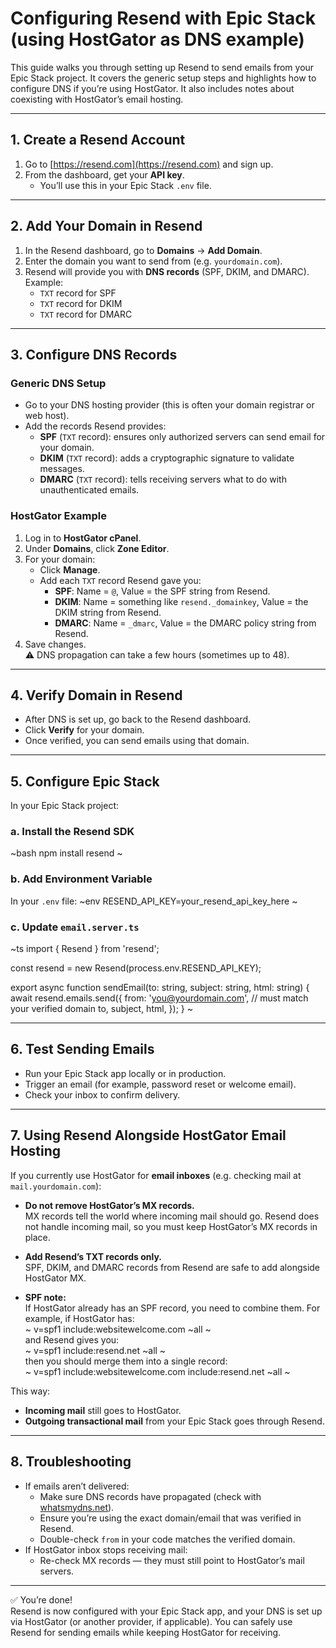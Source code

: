 # Configuring Resend with Epic Stack (using HostGator as DNS example)

This guide walks you through setting up Resend to send emails from your Epic
Stack project. It covers the generic setup steps and highlights how to configure
DNS if you’re using HostGator. It also includes notes about coexisting with
HostGator’s email hosting.

---

## 1. Create a Resend Account

1. Go to [https://resend.com](https://resend.com) and sign up.
2. From the dashboard, get your **API key**.
   - You’ll use this in your Epic Stack `.env` file.

---

## 2. Add Your Domain in Resend

1. In the Resend dashboard, go to **Domains** → **Add Domain**.
2. Enter the domain you want to send from (e.g. `yourdomain.com`).
3. Resend will provide you with **DNS records** (SPF, DKIM, and DMARC).  
   Example:
   - `TXT` record for SPF
   - `TXT` record for DKIM
   - `TXT` record for DMARC

---

## 3. Configure DNS Records

### Generic DNS Setup

- Go to your DNS hosting provider (this is often your domain registrar or web
  host).
- Add the records Resend provides:
  - **SPF** (`TXT` record): ensures only authorized servers can send email for
    your domain.
  - **DKIM** (`TXT` record): adds a cryptographic signature to validate
    messages.
  - **DMARC** (`TXT` record): tells receiving servers what to do with
    unauthenticated emails.

### HostGator Example

1. Log in to **HostGator cPanel**.
2. Under **Domains**, click **Zone Editor**.
3. For your domain:
   - Click **Manage**.
   - Add each `TXT` record Resend gave you:
     - **SPF**: Name = `@`, Value = the SPF string from Resend.
     - **DKIM**: Name = something like `resend._domainkey`, Value = the DKIM
       string from Resend.
     - **DMARC**: Name = `_dmarc`, Value = the DMARC policy string from Resend.
4. Save changes.  
   ⚠️ DNS propagation can take a few hours (sometimes up to 48).

---

## 4. Verify Domain in Resend

- After DNS is set up, go back to the Resend dashboard.
- Click **Verify** for your domain.
- Once verified, you can send emails using that domain.

---

## 5. Configure Epic Stack

In your Epic Stack project:

### a. Install the Resend SDK

~bash npm install resend ~

### b. Add Environment Variable

In your `.env` file: ~env RESEND_API_KEY=your_resend_api_key_here ~

### c. Update `email.server.ts`

~ts import { Resend } from 'resend';

const resend = new Resend(process.env.RESEND_API_KEY);

export async function sendEmail(to: string, subject: string, html: string) {
await resend.emails.send({ from: 'you@yourdomain.com', // must match your
verified domain to, subject, html, }); } ~

---

## 6. Test Sending Emails

- Run your Epic Stack app locally or in production.
- Trigger an email (for example, password reset or welcome email).
- Check your inbox to confirm delivery.

---

## 7. Using Resend Alongside HostGator Email Hosting

If you currently use HostGator for **email inboxes** (e.g. checking mail at
`mail.yourdomain.com`):

- **Do not remove HostGator’s MX records.**  
  MX records tell the world where incoming mail should go. Resend does not
  handle incoming mail, so you must keep HostGator’s MX records in place.

- **Add Resend’s TXT records only.**  
  SPF, DKIM, and DMARC records from Resend are safe to add alongside HostGator
  MX.

- **SPF note:**  
  If HostGator already has an SPF record, you need to combine them. For example,
  if HostGator has:  
  ~ v=spf1 include:websitewelcome.com ~all ~  
  and Resend gives you:  
  ~ v=spf1 include:resend.net ~all ~  
  then you should merge them into a single record:  
  ~ v=spf1 include:websitewelcome.com include:resend.net ~all ~

This way:

- **Incoming mail** still goes to HostGator.
- **Outgoing transactional mail** from your Epic Stack goes through Resend.

---

## 8. Troubleshooting

- If emails aren’t delivered:
  - Make sure DNS records have propagated (check with
    [whatsmydns.net](https://whatsmydns.net)).
  - Ensure you’re using the exact domain/email that was verified in Resend.
  - Double-check `from` in your code matches the verified domain.
- If HostGator inbox stops receiving mail:
  - Re-check MX records — they must still point to HostGator’s mail servers.

---

✅ You’re done!  
Resend is now configured with your Epic Stack app, and your DNS is set up via
HostGator (or another provider, if applicable). You can safely use Resend for
sending emails while keeping HostGator for receiving.
